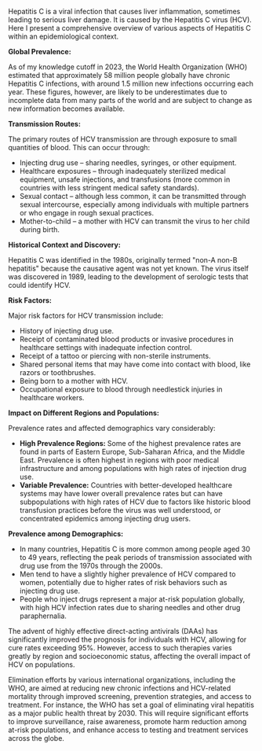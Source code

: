 Hepatitis C is a viral infection that causes liver inflammation, sometimes leading to serious liver damage. It is caused by the Hepatitis C virus (HCV). Here I present a comprehensive overview of various aspects of Hepatitis C within an epidemiological context.

**Global Prevalence:**

As of my knowledge cutoff in 2023, the World Health Organization (WHO) estimated that approximately 58 million people globally have chronic Hepatitis C infections, with around 1.5 million new infections occurring each year. These figures, however, are likely to be underestimates due to incomplete data from many parts of the world and are subject to change as new information becomes available.

**Transmission Routes:**

The primary routes of HCV transmission are through exposure to small quantities of blood. This can occur through:

- Injecting drug use – sharing needles, syringes, or other equipment.
- Healthcare exposures – through inadequately sterilized medical equipment, unsafe injections, and transfusions (more common in countries with less stringent medical safety standards).
- Sexual contact – although less common, it can be transmitted through sexual intercourse, especially among individuals with multiple partners or who engage in rough sexual practices.
- Mother-to-child – a mother with HCV can transmit the virus to her child during birth.

**Historical Context and Discovery:**

Hepatitis C was identified in the 1980s, originally termed "non-A non-B hepatitis" because the causative agent was not yet known. The virus itself was discovered in 1989, leading to the development of serologic tests that could identify HCV.

**Risk Factors:**

Major risk factors for HCV transmission include:

- History of injecting drug use.
- Receipt of contaminated blood products or invasive procedures in healthcare settings with inadequate infection control.
- Receipt of a tattoo or piercing with non-sterile instruments.
- Shared personal items that may have come into contact with blood, like razors or toothbrushes.
- Being born to a mother with HCV.
- Occupational exposure to blood through needlestick injuries in healthcare workers.

**Impact on Different Regions and Populations:**

Prevalence rates and affected demographics vary considerably:

- **High Prevalence Regions:** Some of the highest prevalence rates are found in parts of Eastern Europe, Sub-Saharan Africa, and the Middle East. Prevalence is often highest in regions with poor medical infrastructure and among populations with high rates of injection drug use.
- **Variable Prevalence:** Countries with better-developed healthcare systems may have lower overall prevalence rates but can have subpopulations with high rates of HCV due to factors like historic blood transfusion practices before the virus was well understood, or concentrated epidemics among injecting drug users.

**Prevalence among Demographics:**

- In many countries, Hepatitis C is more common among people aged 30 to 49 years, reflecting the peak periods of transmission associated with drug use from the 1970s through the 2000s.
- Men tend to have a slightly higher prevalence of HCV compared to women, potentially due to higher rates of risk behaviors such as injecting drug use.
- People who inject drugs represent a major at-risk population globally, with high HCV infection rates due to sharing needles and other drug paraphernalia.

The advent of highly effective direct-acting antivirals (DAAs) has significantly improved the prognosis for individuals with HCV, allowing for cure rates exceeding 95%. However, access to such therapies varies greatly by region and socioeconomic status, affecting the overall impact of HCV on populations.

Elimination efforts by various international organizations, including the WHO, are aimed at reducing new chronic infections and HCV-related mortality through improved screening, prevention strategies, and access to treatment. For instance, the WHO has set a goal of eliminating viral hepatitis as a major public health threat by 2030. This will require significant efforts to improve surveillance, raise awareness, promote harm reduction among at-risk populations, and enhance access to testing and treatment services across the globe.